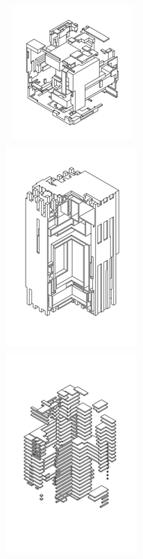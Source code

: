 <p align="center"><img src="sample4.svg"></p>
<p align="center"><img src="sample5.svg"></p>
<p align="center"><img src="sample6.svg"></p>
